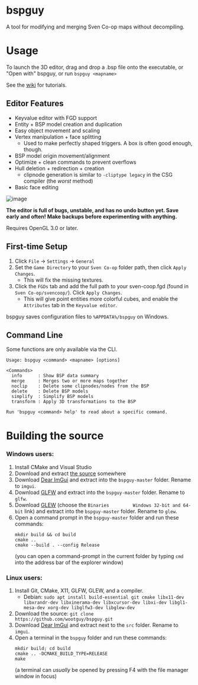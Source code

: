 # bspguy
A tool for modifying and merging Sven Co-op maps without decompiling.

# Usage
To launch the 3D editor, drag and drop a .bsp file onto the executable, or "Open with" bspguy, or run `bspguy <mapname>`

See the [wiki](https://github.com/wootguy/bspguy/wiki) for tutorials.

## Editor Features
- Keyvalue editor with FGD support
- Entity + BSP model creation and duplication
- Easy object movement and scaling
- Vertex manipulation + face splitting
    - Used to make perfectly shaped triggers. A box is often good enough, though.
- BSP model origin movement/alignment
- Optimize + clean commands to prevent overflows
- Hull deletion + redirection + creation
  - clipnode generation is similar to `-cliptype legacy` in the CSG compiler (the _worst_ method)
- Basic face editing

![image](https://user-images.githubusercontent.com/12087544/88471604-1768ac80-cec0-11ea-9ce5-13095e843ce7.png)

**The editor is full of bugs, unstable, and has no undo button yet. Save early and often! Make backups before experimenting with anything.**

Requires OpenGL 3.0 or later.

## First-time Setup
1. Click `File` -> `Settings` -> `General`
1. Set the `Game Directory` to your `Sven Co-op` folder path, then click `Apply Changes`.
    - This will fix the missing textures.
1. Click the `FGDs` tab and add the full path to your sven-coop.fgd (found in `Sven Co-op/svencoop/`). Click `Apply Changes`.
    - This will give point entities more colorful cubes, and enable the `Attributes` tab in the `Keyvalue editor`.

bspguy saves configuration files to `%APPDATA%/bspguy` on Windows.


## Command Line
Some functions are only available via the CLI.

```
Usage: bspguy <command> <mapname> [options]

<Commands>
  info      : Show BSP data summary
  merge     : Merges two or more maps together
  noclip    : Delete some clipnodes/nodes from the BSP
  delete    : Delete BSP models
  simplify  : Simplify BSP models
  transform : Apply 3D transformations to the BSP

Run 'bspguy <command> help' to read about a specific command.
```

# Building the source
### Windows users:
1. Install CMake and Visual Studio
1. Download and extract [the source](https://github.com/wootguy/bspguy/archive/master.zip) somewhere
1. Download [Dear ImGui](https://github.com/ocornut/imgui/releases/tag/v1.81) and extract into the `bspguy-master` folder. Rename to `imgui`.
1. Download [GLFW](https://www.glfw.org/) and extract into the `bspguy-master` folder. Rename to `glfw`.
1. Download [GLEW](http://glew.sourceforge.net/) (choose the  `Binaries 		Windows 32-bit and 64-bit` link) and extract into the `bspguy-master` folder. Rename to `glew`.
1. Open a command prompt in the `bspguy-master` folder and run these commands:
    ```
    mkdir build && cd build
    cmake ..
    cmake --build . --config Release
    ```
    (you can open a command-prompt in the current folder by typing `cmd` into the address bar of the explorer window)

### Linux users:
1. Install Git, CMake, X11, GLFW, GLEW, and a compiler.
    * Debian: `sudo apt install build-essential git cmake libx11-dev libxrandr-dev libxinerama-dev libxcursor-dev libxi-dev libgl1-mesa-dev xorg-dev libglfw3-dev libglew-dev`
1. Download the source: `git clone https://github.com/wootguy/bspguy.git`
1. Download [Dear ImGui](https://github.com/ocornut/imgui/releases/tag/v1.81) and extract next to the `src` folder. Rename to `imgui`.
1. Open a terminal in the `bspguy` folder and run these commands:
    ```
    mkdir build; cd build
    cmake .. -DCMAKE_BUILD_TYPE=RELEASE
    make
    ```
    (a terminal can _usually_ be opened by pressing F4 with the file manager window in focus)
